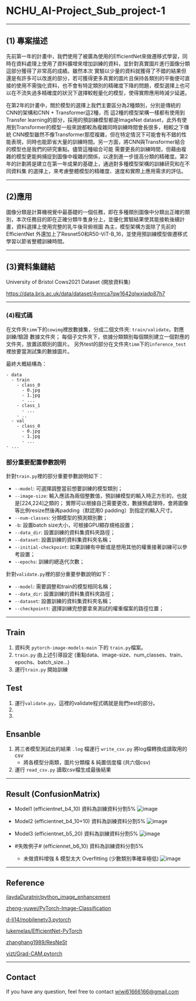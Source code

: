# NCHU_AI-Project_Sub_project-1
---

## (1) 專案描述
先前第一年的計畫中，我們使用了被廣為使用的EfficientNet來做遷移式學習，同時在資料處理上使用了資料擴增來增加訓練的資料，並針對真實圖片進行圖像分類這部分獲得了非常高的成績。雖然本次
實驗以少量的資料就獲得了不錯的結果但還是有許多可以改進的部分，若可獲得更多真實的圖片且保持各類別的平衡便可直接的使用不需強化資料，也不會有特定類別的精確度下降的問題，模型選擇上也可
以在不流失過多精確度的狀況下選擇較輕量化的模型，使得實際應用時減少延遲。

在第2年的計畫中，關於模型的選擇上我們主要區分為2種類別，分別是傳統的CNN的架構和CNN + Transformer這2種，而
這2種的模型架構一樣都有使用到Transfer learning的部分，採用的預訓練模型都是ImageNet dataset，此外有使用到Transformer的模型一般來說都較為複雜同時訓練時間會長很多，相較之下傳統
CNN模型雖然不像Transformer那麼複雜，但在特定情況下可能會有不錯的性能表現，同時也能節省大量的訓練時間。另一方面，將CNN與Transformer結合的模型也是我們的研究重點。儘管這種組合可能
需要更長的訓練時間，但藉由複雜的模型更能夠捕捉到圖像中複雜的關係，以達到進一步提高分類的精確度。第2年的計劃將是建立在第一年成果的基礎上，通過對多種模型架構的訓練研究和在不同資料集
的選擇上，來考慮整體模型的精確度、速度和實際上應用需求的評估。

---
## (2)應用
圖像分類是計算機視覺中最基礎的一個任務，即在多種類別圖像中分類出正確的類別，本次任務目的即在正確分類牛隻身分上，並優化實驗結果使其能接軌後續計畫，資料選擇上使用完整的乳牛後背俯視圖
為主，模型架構方面除了先前的EfficientNet 外還加上了Resnet50和R50-ViT-B_16，並使用預訓練模型做遷移式學習以節省整體訓練時間。

---
## (3)資料集鏈結
University of Bristol Cows2021 Dataset (開放資料集)

https://data.bris.ac.uk/data/dataset/4vnrca7qw1642qlwxjadp87h7

---
### (4)程式碼

在文件夾`timm`下的`cowimg`裡放數據集，分成二個文件夾: `train/validate`，對應 訓練/驗證 數據文件夾；
每個子文件夾下，依據分類類別每個類別建立一個對應的文件夾，放置該類別的圖片。
另外test的部分在文件夾`timm`下的`inference_test`裡放要當測試集的數據圖片。

最終大概結構為：
```
- data
  - train
    - class_0
      - 0.jpg
      - 1.jpg
      - ...
    - class_1
      - ...
    - ..
  - val
    - class_0
      - 0.jpg
      - 1.jpg
      - ...
- ...
```

### 部分重要配置參數說明

針對`train.py`裡的部分重要參數說明如下：

- `--model`: 可選擇調整當前想要訓練的模型類別；
- `--image-size`: 輸入應該為兩個整數值，預訓練模型的輸入時正方形的，也就是[224,224]之類的；
   實際可以根據自己需要更改，數據預處理時，會將圖像等比例resize然後再padding（默認用0 padding）到指定的輸入尺寸。
- `--num-classes`: 分類模型的預測類別數；
- `-b`: 設置batch size大小，可根據GPU顯存規格設置；
- `--data_dir`: 設置訓練的資料集資料夾路徑；
- `--dataset`: 設置訓練的資料集資料夾名稱；
- `--initial-checkpoint`: 如果訓練有中斷或是想用其他的權重接著訓練可以參考設置；
- `--epochs`: 訓練的總迭代次數；

針對`validate.py`裡的部分重要參數說明如下：

- `--model`: 需要調整和train的模型相同名稱；
- `--data_dir`: 設置訓練的資料集資料夾路徑；
- `--dataset`: 設置訓練的資料集資料夾名稱；
- `--checkpointt`: 選擇訓練完想要拿來測試的權重檔案的路徑位置；

---
## Train
1. 資料夾 `pytorch-image-models-main` 下的 `train.py`檔案。
2. `train.py` 由上述引導設定 (重點data、image-size、num_classes、train、epochs、batch_size...)
3. 運行`train.py` 開始訓練

## Test  

1. 運行`validate.py`，這裡的validate程式碼就是我們test的部分。
2. 
3.  


## Ensanble 
1. 將三者模型測試出的結果 `.log` 檔運行 `write_csv.py` 將log檔轉換成讀取用的csv  
    - 將各模型分兩類，圖片分類檔 & 純置信度檔 (共六個csv)
2. 運行 `read_csv.py` 讀取csv檔生成最後結果

---
## Result (ConfusionMatrix)  
- Model1 (efficientnet_b4_10) 資料為訓練資料分割5%
![image](https://i.imgur.com/V2gEWRK.png)

- Model2 (efficientnet_b4_10+10) 資料為訓練資料分割5%
![image](https://i.imgur.com/JYN1VSq.png)

- Model3 (efficientnet_b5_20) 資料為訓練資料分割5%
![image](https://i.imgur.com/mJy7MKb.png)

- #失敗例子# (efficiennet_b6_10) 資料為訓練資料分割5%
  - 未做資料增強 & 模型太大 Overfitting (少數類別準確率極低)
![image](https://i.imgur.com/2Dtfd0O.png)



---

## Reference

[ilaydaDuratnir/python_image_enhancement](https://github.com/ilaydaDuratnir/python_image_enhancement)

[zheng-yuwei/PyTorch-Image-Classification](https://github.com/zheng-yuwei/PyTorch-Image-Classification)

[d-li14/mobilenetv3.pytorch](https://github.com/d-li14/mobilenetv3.pytorch)

[lukemelas/EfficientNet-PyTorch](https://github.com/lukemelas/EfficientNet-PyTorch)

[zhanghang1989/ResNeSt](https://github.com/zhanghang1989/ResNeSt)

[yizt/Grad-CAM.pytorch](https://github.com/yizt/Grad-CAM.pytorch)

---
## Contact
If you have any question, feel free to contact wiwi61666166@gmail.com

